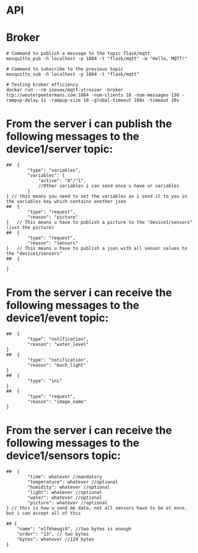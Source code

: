 # API

# Broker

    # Command to publish a message to the topic flask/mqtt
    mosquitto_pub -h localhost -p 1884 -t "flask/mqtt" -m "Hello, MQTT!"

    # Command to subscribe to the previous topic
    mosquitto_sub -h localhost -p 1884 -t "flask/mqtt"

    # Testing broker efficiency
    docker run --rm inovex/mqtt-stresser -broker tcp://wouterpeetermans.com:1884 -num-clients 10 -num-messages 150 -rampup-delay 1s -rampup-size 10 -global-timeout 180s -timeout 20s



# From the server i can publish the following messages to the device1/server topic:

    ##  {
            "type": "variables", 
            "variables": {
                "active": "0"/"1",
                //Other variables i can send once u have ur variables
            }
    } // this means you need to set the variables as i send it to you in the variables key which contains another json
    ##  {
            "type": "request",
            "reason": "picture"
    }   // This means u have to publish a picture to the "device1/sensors" (just the picture)
    ##  {
            "type": "request",
            "reason": "sensors"
    }   // This means u have to publish a json with all sensor values to the "device1/sensors"
    ##  {
        
    }




# From the server i can receive the following messages to the device1/event topic:

    ##  {
            "type": "notification",
            "reason": "water_level"
    }
    ##  {
            "type": "notification",
            "reason": "much_light"
    }
    ##  {
            "type": "ini"
    }
    ##  {
            "type": "request",
            "reason": "image_name"
    }


# From the server i can receive the following messages to the device1/sensors topic:

    ##  {
            "time": whatever //mandatory
            "temperature": whatever //optional
            "humidity": whatever //optional
            "light": whatever //optional
            "water": whatever //optional
            "picture": whatever //optional
    } // this is how u send me data, not all sensors have to be at once, but i can accept all of this

    ## {
        "name": "elfkhewgi9", //two bytes is enough
        "order": "13", // two bytes
        "bytes": whatever //124 bytes
    }